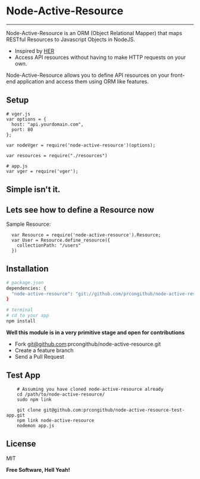 Node-Active-Resource
=========

-----
Node-Active-Resource is an ORM (Object Relational Mapper) that maps RESTful Resources to Javascript Objects in NodeJS.

  - Inspired by [HER]
  - Access API resources without having to make HTTP requests on your own.

Node-Active-Resource allows you to define API resources on your front-end application and access them using ORM like features.

Setup
----
```
# vger.js
var options = {
  host: "api.yourdomain.com",
  port: 80
};

var nodeVger = require('node-active-resource')(options);

var resources = require("./resources")

# app.js
var vger = require('vger');

```
Simple isn't it.
--

Lets see how to define a Resource now
----

Sample Resource:

```
  var Resource = require('node-active-resource').Resource;
  var User = Resource.define_resource({
    collectionPath: "/users"
  })
```


Installation
--------------

```sh
# package.json
dependencies: {
  "node-active-resource": "git://github.com/prcongithub/node-active-resource.git"
}

# terminal
# cd to your app
npm install
```

**Well this module is in a very primitive stage and open for contributions**

  - Fork git@github.com:prcongithub/node-active-resource.git
  - Create a feature branch
  - Send a Pull Request

  
Test App
------------------------


```
    # Assuming you have cloned node-active-resource already
    cd /path/to/node-active-resource/
    sudo npm link
    
    git clone git@github.com:prcongithub/node-active-resource-test-app.git
    npm link node-active-resource
    nodemon app.js
```


License
----

MIT


**Free Software, Hell Yeah!**

[HTTP]:http://twitter.github.com/bootstrap/
[qs]:https://www.npmjs.org/package/qs
[Node-Extend]:https://github.com/justmoon/node-extend
[HER]:http://github.com/remiprev/her
